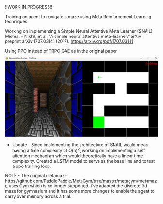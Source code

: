 !!WORK IN PROGRESS!!

Training an agent to navigate a maze using Meta Reinforcement Learning techniques.

Working on implementing a Simple Neural Attentive Meta Learner (SNAIL) Mishra, - Nikhil, et al. "A simple neural attentive meta-learner." arXiv preprint arXiv:1707.03141 (2017). https://arxiv.org/pdf/1707.03141

Using PPO instead of TRPO GAE as in the original paper

![Alt text for image](/others/mazium.png)

- Update - Since implementing the architecture of SNAIL would mean having a time complexity of O(n)<sup>2</sup>, working on implementing a self attention mechanism which would theoretically have a linear time complexity. Created a LSTM model to serve as the base line and to test a ppo training loop.


NOTE - The original metamaze https://github.com/PaddlePaddle/MetaGym/tree/master/metagym/metamaze uses Gym which is no longer supported. I've adapted the discrete 3d maze for gymnasium and it has some more changes to enable the agent to carry over memory across a trial.